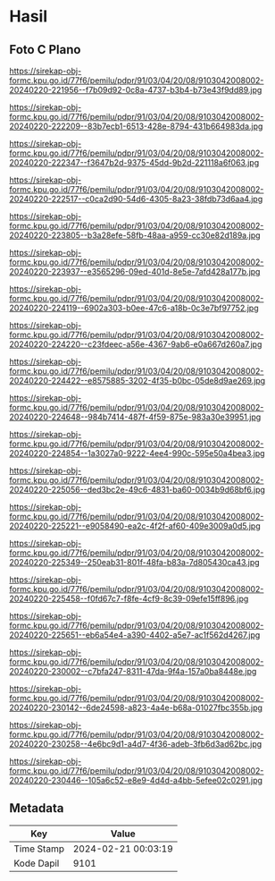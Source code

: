 # Hasil

## Foto C Plano

https://sirekap-obj-formc.kpu.go.id/77f6/pemilu/pdpr/91/03/04/20/08/9103042008002-20240220-221956--f7b09d92-0c8a-4737-b3b4-b73e43f9dd89.jpg

https://sirekap-obj-formc.kpu.go.id/77f6/pemilu/pdpr/91/03/04/20/08/9103042008002-20240220-222209--83b7ecb1-6513-428e-8794-431b664983da.jpg

https://sirekap-obj-formc.kpu.go.id/77f6/pemilu/pdpr/91/03/04/20/08/9103042008002-20240220-222347--f3647b2d-9375-45dd-9b2d-221118a6f063.jpg

https://sirekap-obj-formc.kpu.go.id/77f6/pemilu/pdpr/91/03/04/20/08/9103042008002-20240220-222517--c0ca2d90-54d6-4305-8a23-38fdb73d6aa4.jpg

https://sirekap-obj-formc.kpu.go.id/77f6/pemilu/pdpr/91/03/04/20/08/9103042008002-20240220-223805--b3a28efe-58fb-48aa-a959-cc30e82d189a.jpg

https://sirekap-obj-formc.kpu.go.id/77f6/pemilu/pdpr/91/03/04/20/08/9103042008002-20240220-223937--e3565296-09ed-401d-8e5e-7afd428a177b.jpg

https://sirekap-obj-formc.kpu.go.id/77f6/pemilu/pdpr/91/03/04/20/08/9103042008002-20240220-224119--6902a303-b0ee-47c6-a18b-0c3e7bf97752.jpg

https://sirekap-obj-formc.kpu.go.id/77f6/pemilu/pdpr/91/03/04/20/08/9103042008002-20240220-224220--c23fdeec-a56e-4367-9ab6-e0a667d260a7.jpg

https://sirekap-obj-formc.kpu.go.id/77f6/pemilu/pdpr/91/03/04/20/08/9103042008002-20240220-224422--e8575885-3202-4f35-b0bc-05de8d9ae269.jpg

https://sirekap-obj-formc.kpu.go.id/77f6/pemilu/pdpr/91/03/04/20/08/9103042008002-20240220-224648--984b7414-487f-4f59-875e-983a30e39951.jpg

https://sirekap-obj-formc.kpu.go.id/77f6/pemilu/pdpr/91/03/04/20/08/9103042008002-20240220-224854--1a3027a0-9222-4ee4-990c-595e50a4bea3.jpg

https://sirekap-obj-formc.kpu.go.id/77f6/pemilu/pdpr/91/03/04/20/08/9103042008002-20240220-225056--ded3bc2e-49c6-4831-ba60-0034b9d68bf6.jpg

https://sirekap-obj-formc.kpu.go.id/77f6/pemilu/pdpr/91/03/04/20/08/9103042008002-20240220-225221--e9058490-ea2c-4f2f-af60-409e3009a0d5.jpg

https://sirekap-obj-formc.kpu.go.id/77f6/pemilu/pdpr/91/03/04/20/08/9103042008002-20240220-225349--250eab31-801f-48fa-b83a-7d805430ca43.jpg

https://sirekap-obj-formc.kpu.go.id/77f6/pemilu/pdpr/91/03/04/20/08/9103042008002-20240220-225458--f0fd67c7-f8fe-4cf9-8c39-09efe15ff896.jpg

https://sirekap-obj-formc.kpu.go.id/77f6/pemilu/pdpr/91/03/04/20/08/9103042008002-20240220-225651--eb6a54e4-a390-4402-a5e7-ac1f562d4267.jpg

https://sirekap-obj-formc.kpu.go.id/77f6/pemilu/pdpr/91/03/04/20/08/9103042008002-20240220-230002--c7bfa247-8311-47da-9f4a-157a0ba8448e.jpg

https://sirekap-obj-formc.kpu.go.id/77f6/pemilu/pdpr/91/03/04/20/08/9103042008002-20240220-230142--6de24598-a823-4a4e-b68a-01027fbc355b.jpg

https://sirekap-obj-formc.kpu.go.id/77f6/pemilu/pdpr/91/03/04/20/08/9103042008002-20240220-230258--4e6bc9d1-a4d7-4f36-adeb-3fb6d3ad62bc.jpg

https://sirekap-obj-formc.kpu.go.id/77f6/pemilu/pdpr/91/03/04/20/08/9103042008002-20240220-230446--105a6c52-e8e9-4d4d-a4bb-5efee02c0291.jpg


## Metadata

| Key        | Value               |
| ---------- | ------------------- |
| Time Stamp | 2024-02-21 00:03:19 |
| Kode Dapil | 9101                |



